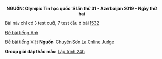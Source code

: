 **<center>NGUỒN: Olympic Tin học quốc tế lần thứ 31 - Azerbaijan 2019 - Ngày thứ hai</center>**

Bài này chỉ có 3 test cuối, 7 test đầu ở bài [1532](/problem/1532)

[Đề bài tiếng Anh](/statements/1532/line_EN.pdf)

[Đề bài tiếng Việt](/statements/1532/line_VNM.pdf)
**Nguồn:** [Chuyên Sơn La Online Judge](http://csloj.ddns.net/)

**Group giải đáp thắc mắc:** [Lập trình 24h](https://www.facebook.com/groups/1386904321519984)